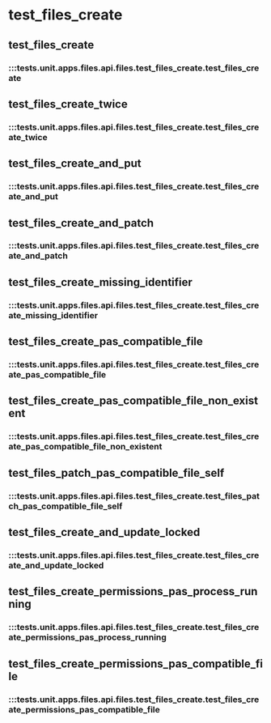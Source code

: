 # test_files_create

## test_files_create

### :::tests.unit.apps.files.api.files.test_files_create.test_files_create

## test_files_create_twice

### :::tests.unit.apps.files.api.files.test_files_create.test_files_create_twice

## test_files_create_and_put

### :::tests.unit.apps.files.api.files.test_files_create.test_files_create_and_put

## test_files_create_and_patch

### :::tests.unit.apps.files.api.files.test_files_create.test_files_create_and_patch

## test_files_create_missing_identifier

### :::tests.unit.apps.files.api.files.test_files_create.test_files_create_missing_identifier

## test_files_create_pas_compatible_file

### :::tests.unit.apps.files.api.files.test_files_create.test_files_create_pas_compatible_file

## test_files_create_pas_compatible_file_non_existent

### :::tests.unit.apps.files.api.files.test_files_create.test_files_create_pas_compatible_file_non_existent

## test_files_patch_pas_compatible_file_self

### :::tests.unit.apps.files.api.files.test_files_create.test_files_patch_pas_compatible_file_self

## test_files_create_and_update_locked

### :::tests.unit.apps.files.api.files.test_files_create.test_files_create_and_update_locked

## test_files_create_permissions_pas_process_running

### :::tests.unit.apps.files.api.files.test_files_create.test_files_create_permissions_pas_process_running

## test_files_create_permissions_pas_compatible_file

### :::tests.unit.apps.files.api.files.test_files_create.test_files_create_permissions_pas_compatible_file

